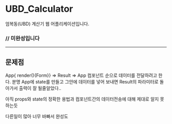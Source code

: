 # UBD_Calculator
엄복동(UBD) 계산기 웹 어플리케이션입니다.

### // 미완성입니다

***

## 문제점
App{ render(){Form}}  =>  Result  =>  App 컴포넌트 순으로 데이터를 전달하려고 한다.
분명 App에 state를 만들고 그안에 데이터를 넣어 보내면 Result의 파라미터로 돌아가서 출력이 잘 될줄알았다..

아직 props와 state의 정확한 용법과 컴포넌트간의 데이터전송에 대해 제대로 알지 못하는듯

다른일이 많아 너무 바빠서 완성도 
